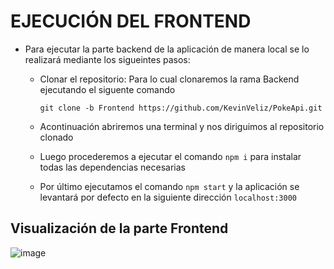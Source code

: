 # EJECUCIÓN DEL FRONTEND
- Para ejecutar la parte backend de la aplicación de manera local se lo realizará mediante los sigueintes pasos:
  
  - Clonar el repositorio: Para lo cual clonaremos la rama Backend ejecutando el siguente comando
     ```
     git clone -b Frontend https://github.com/KevinVeliz/PokeApi.git
     ```
   - Acontinuación abriremos una terminal y nos diriguimos al repositorio clonado
 
    - Luego procederemos a ejecutar el comando   ``` npm i ```  para instalar todas las dependencias necesarias
    
    - Por último ejecutamos el comando   ```npm start``` y la aplicación se levantará por defecto en la siguiente dirección   ```localhost:3000``` 
   
## Visualización de la parte Frontend
![image](https://user-images.githubusercontent.com/65980001/197460237-2719bf74-74f8-4903-a6ed-de7654e3dec4.png)
